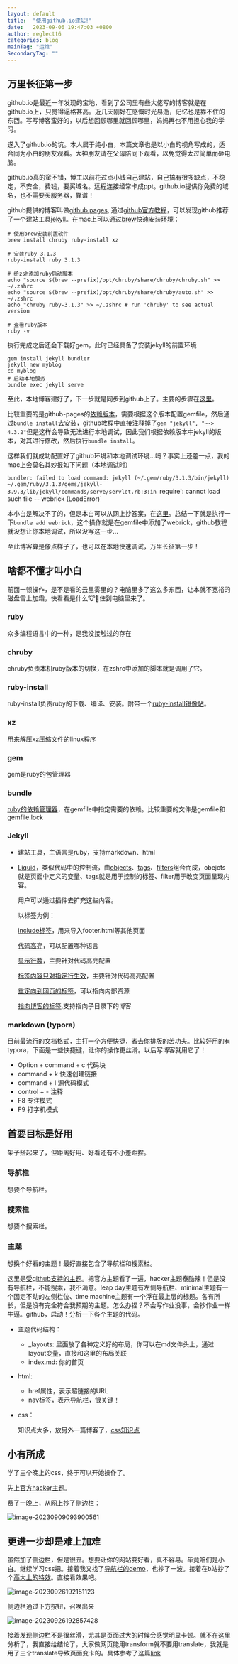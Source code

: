 ```yaml
---
layout: default
title:  "使用github.io建站!"
date:   2023-09-06 19:47:03 +0800
author: reglectt6
categories: blog
mainTag: "运维"
SecondaryTag: ""
---
```


## 万里长征第一步

github.io是最近一年发现的宝地，看到了公司里有些大佬写的博客就是在github.io上，只觉得逼格甚高。近几天刚好在感慨时光易逝，记忆也是靠不住的东西。写写博客蛮好的，以后想回顾哪里就回顾哪里，妈妈再也不用担心我的学习。

遂入了github.io的坑。本人属于纯小白，本篇文章也是以小白的视角写成的，适合同为小白的朋友观看。大神朋友请在父母陪同下观看，以免觉得太过简单而砸电脑。

github.io真的蛮不错，博主以前花过点小钱自己建站，自己搞有很多缺点，不稳定，不安全，费钱，要买域名。远程连接经常卡成ppt。github.io提供你免费的域名，也不需要买服务器，靠谱！

github提供的博客叫做[github pages](https://pages.github.com/), 通过[github官方教程](https://docs.github.com/en/pages/quickstart "github官方教程")，可以发现github推荐了一个建站工具[jekyll](https://jekyllrb.com/ "gjekyll官网")。在mac上可以[通过brew快速安装环境](https://jekyllrb.com/docs/installation/macos/)：

```shell
# 使用brew安装前置软件
brew install chruby ruby-install xz

# 安装ruby 3.1.3
ruby-install ruby 3.1.3

# 给zsh添加ruby启动脚本
echo "source $(brew --prefix)/opt/chruby/share/chruby/chruby.sh" >> ~/.zshrc 
echo "source $(brew --prefix)/opt/chruby/share/chruby/auto.sh" >> ~/.zshrc 
echo "chruby ruby-3.1.3" >> ~/.zshrc # run 'chruby' to see actual version

# 查看ruby版本
ruby -v
```

执行完成之后还会下载好gem，此时已经具备了安装jekyll的前置环境

```shell
gem install jekyll bundler
jekyll new myblog
cd myblog
# 启动本地服务
bundle exec jekyll serve
```

至此，本地博客建好了，下一步就是同步到github上了。主要的步骤在[这里](https://docs.github.com/en/pages/setting-up-a-github-pages-site-with-jekyll/creating-a-github-pages-site-with-jekyll)。

比较重要的是github-pages的[依赖版本](https://pages.github.com/versions/)，需要根据这个版本配置gemfile，然后通过`bundle install`去安装，github教程中直接注释掉了`gem "jekyll", "~-> 4.3.2"`但是这样会导致无法进行本地调试，因此我们根据依赖版本中jekyll的版本，对其进行修改，然后执行`bundle install`。

这样我们就成功配置好了github环境和本地调试环境...吗？事实上还差一点，我的mac上会莫名其妙报如下问题（本地调试时）

`bundler: failed to load command: jekyll (~/.gem/ruby/3.1.3/bin/jekyll)
~/.gem/ruby/3.1.3/gems/jekyll-3.9.3/lib/jekyll/commands/serve/servlet.rb:3:in `require': cannot load such file -- webrick (LoadError)`

本小白是解决不了的，但是本白可以从网上抄答案，在[这里](https://stackoverflow.com/questions/69890412/bundler-failed-to-load-command-jekyll)。总结一下就是执行一下`bundle add webrick`，这个操作就是在gemfile中添加了webrick，github教程就没想让你本地调试，所以没写这一步...

至此博客算是像点样子了，也可以在本地快速调试，万里长征第一步！

## 啥都不懂才叫小白

前面一顿操作，是不是看的云里雾里的？电脑里多了这么多东西，让本就不宽裕的磁盘雪上加霜，快看看是什么🐮🐎住到电脑里来了。

### ruby

众多编程语言中的一种，是我没接触过的存在

### chruby

chruby负责本机ruby版本的切换，在zshrc中添加的脚本就是调用了它。

### ruby-install

ruby-install负责ruby的下载、编译、安装。附带一个[ruby-install镜像站](https://cache.ruby-lang.org/pub/ruby/)。

### xz

用来解压xz压缩文件的linux程序

### gem

gem是ruby的包管理器

### bundle

[ruby的依赖管理器](https://www.bundler.cn/)，在gemfile中指定需要的依赖。比较重要的文件是gemfile和gemfile.lock

### Jekyll

- 建站工具，主语言是ruby，支持markdown、html

- [Liquid](https://shopify.github.io/liquid/tags/control-flow/)，类似代码中的控制流，由[objects](https://shopify.github.io/liquid/basics/introduction/#objects)、[tags](https://shopify.github.io/liquid/basics/introduction/#tags)、[filters](https://shopify.github.io/liquid/basics/introduction/#filters)组合而成，obejcts就是页面中定义的变量、tags就是用于控制的标签、filter用于改变页面呈现内容。

  用户可以通过插件去扩充这些内容。

  以标签为例：

  [include标签](https://jekyllrb.com/docs/includes/)，用来导入footer.html等其他页面

  [代码高亮](https://jekyllrb.com/docs/liquid/tags/#code-snippet-highlighting)，可以配置哪种语言

  [显示行数](https://jekyllrb.com/docs/liquid/tags/#line-numbers)，主要针对代码高亮配置

  [标签内容只对指定行生效](https://jekyllrb.com/docs/liquid/tags/#marking-specific-lines)，主要针对代码高亮配置

  [重定向到网页的标签](https://jekyllrb.com/docs/liquid/tags/#link)，可以指向内部资源

  [指向博客的标签](https://jekyllrb.com/docs/liquid/tags/#linking-to-posts),支持指向子目录下的博客



### markdown (typora)

目前最流行的文档格式，主打一个方便快捷，省去你排版的苦功夫。比较好用的有typora，下面是一些快捷键，让你的操作更丝滑。以后写博客就用它了！

- Option + command + c 代码块
- command + k 快速创建链接
- command + l 源代码模式
- control + - 注释
- F8 专注模式
- F9 打字机模式

## 首要目标是好用

架子搭起来了，但距离好用、好看还有不小差距捏。

### 导航栏

想要个导航栏。

### 搜索栏

想要个搜索栏。

### 主题

想换个好看的主题！最好直接包含了导航栏和搜索栏。

这里是[受github支持的主题](https://pages.github.com/themes/)。把官方主题看了一遍，hacker主题泰酷辣！但是没有导航栏，不能搜索，我不满意。leap day主题有左侧导航栏、minimal主题有一个固定不动的左侧栏位、time machine主题有一个浮在最上层的标题。各有所长，但是没有完全符合我预期的主题。怎么办捏？不会写作业没事，会抄作业一样牛逼。github，启动！分析一下各个主题的代码。

- 主题代码结构：
  - _layouts: 里面放了各种定义好的布局，你可以在md文件头上，通过layout变量，直接和这里的布局关联
  - index.md: 你的首页

- html:

  - href属性，表示超链接的URL
  - nav标签，表示导航栏，很关键！

- css：

  知识点太多，放另外一篇博客了，[css知识点](/blog/2023/09/20/CSS知识点.html)

  


## 小有所成

学了三个晚上的css，终于可以开始操作了。

先上[官方hacker主题](https://pages-themes.github.io/hacker/)。

费了一晚上，从网上抄了侧边栏：

![image-20230909093900561](/assets/images/2023-09-05-愿有往事可追忆//image-20230909093900561.png)

## 更进一步却是难上加难

虽然加了侧边栏，但是很丑。想要让你的网站变好看，真不容易。毕竟咱们是小白。继续学习css把。接着我又找了[导航栏的demo](https://github.com/dafi/tocmd-generator)，也抄了一波。接着在b站抄了个[高大上的特效](https://www.bilibili.com/video/BV1Uj411y7gG/?spm_id_from=333.880.my_history.page.click&vd_source=071e91b448cc575bb2206174edc54928)。直接看效果吧。

![image-20230926192151123](/assets/images/2023-09-26-CSS知识点/image-20230926192151123.png)

侧边栏通过下方按钮，召唤出来

![image-20230926192857428](/assets/images/2023-09-26-CSS知识点/侧边栏.png)

接着发现侧边栏不是很丝滑，尤其是页面过大的时候会感觉明显卡顿。就不在这里分析了，我直接给结论了，大家做网页能用transform就不要用translate，我就是用了三个translate导致页面变卡的。具体参考了这篇[link](https://blog.csdn.net/weixin_45689946/article/details/122167495)

















